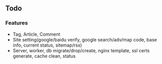 Todo
---

### Features 
 * Tag, Article, Comment
 * Site setting(google/baidu verify, google search/adv/map code, base info, current status, sitemap/rss)
 * Server, worker, db migrate/drop/create, nginx template, ssl certs generate, cache clean, status